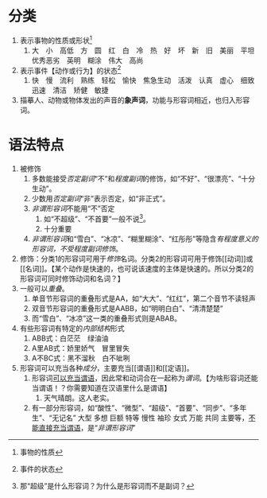 # 分类
1. 表示事物的性质或形状[^1] 
	1. 大　小　高低　方　圆　红　白　冷　热　好　坏　新　旧　美丽　平坦　优秀恶劣　英明　糊涂　伟大　高尚
2. 表示事件【动作或行为】的状态[^2] 
	1. 快　慢　流利　熟练　轻松　愉快　焦急生动　活泼　认真　虚心　细致　迅速　清洁　矫健　敏捷
3. 描摹人、动物或物体发出的声音的**象声词**，功能与形容词相近，也归入形容词。
# 语法特点
1. 被修饰
	1. 多数能接受*否定副词*“不”和*程度副词*的修饰，如“不好”、“很漂亮”、“十分生动”。
	2. 少数用*否定副词*“非”表示否定，如“非正式”。
	3. *非谓形容词*不能用“不”否定
		1. 如“不超级”、“不首要”一般不说[^3]。
		2. 十分重要
	4. *非谓形容词*和“雪白”、“冰凉”、“糊里糊涂”、“红彤彤”等隐含*有程度意义的形容词，不受程度副词修饰*。
2. 修饰：分类1的形容词可用于*修饰*名词。分类2的形容词可用于修饰[[动词]]或[[名词]]。【某个动作是快速的，也可说该速度的主体是快速的。所以分类2的形容词可同时修饰动词和名词？】
3. 一般可以*重叠*。
	1. 单音节形容词的重叠形式是AA，如“大大”、“红红”，第二个音节不读轻声
	2. 双音节形容词的重叠形式是AABB，如“明明白白”、“清清楚楚”
	3. 而“雪白”、“冰凉”这一类的重叠形式则是ABAB。
4. 有些形容词有特定的*内部结构*形式
	1. ABB式：白茫茫　绿油油
	2. A里AB式：娇里娇气　冒里冒失
	3. A不BC式：黑不溜秋　白不呲咧
5. 形容词可以充当各种*成分*，主要充当[[谓语]]和[[定语]]。
	1. 形容词<u>可以充当谓语</u>，因此常和动词合在一起称为*谓词*。【为啥形容词还能当谓语！？你需要知道在汉语里什么是谓语】
		1. 天气晴朗。这人老实。
	2. 有一部分形容词，如“酸性”、“微型”、“超级”、“首要”、“同步”、“多年生”、“无记名” 大型 多想 巨额 特等 慢性 袖珍 女式 万能 共同 主要等，<u>不能直接充当谓语</u>，是“*非谓形容词*”

[^1]: 事物的性质
[^2]: 事件的状态
[^3]: 那“超级”是什么形容词？为什么是形容词而不是副词？